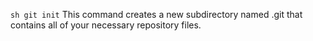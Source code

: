 `sh git init`
This command creates a new subdirectory named .git that contains all of your necessary repository files.